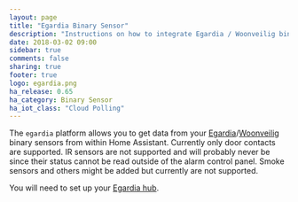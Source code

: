```yaml
---
layout: page
title: "Egardia Binary Sensor"
description: "Instructions on how to integrate Egardia / Woonveilig binary sensors into Home Assistant."
date: 2018-03-02 09:00
sidebar: true
comments: false
sharing: true
footer: true
logo: egardia.png
ha_release: 0.65
ha_category: Binary Sensor
ha_iot_class: "Cloud Polling"
---
```


The `egardia` platform allows you to get data from your [Egardia](http://www.egardia.com)/[Woonveilig](http://www.woonveilig.nl) binary sensors from within Home Assistant.
Currently only door contacts are supported. IR sensors are not supported and will probably never be since their status cannot be read outside of the alarm control panel. Smoke sensors and others might be added but currently are not supported.

You will need to set up your [Egardia hub](/components/egardia/).
